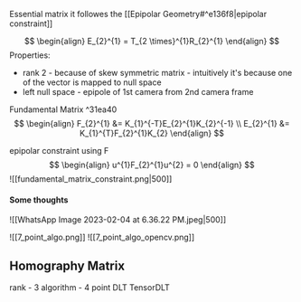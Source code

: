 Essential matrix
it followes the [[Epipolar Geometry#^e136f8|epipolar constraint]]

$$
\begin{align}
E_{2}^{1} = T_{2 \times}^{1}R_{2}^{1} 
\end{align}
$$
Properties:
- rank 2 - because of skew symmetric matrix - intuitively it's because one of the vector is mapped to null space
- left null space - epipole of 1st camera from 2nd camera frame

Fundamental Matrix ^31ea40
$$
\begin{align}
F_{2}^{1} &= K_{1}^{-T}E_{2}^{1}K_{2}^{-1} \\
E_{2}^{1} &= K_{1}^{T}F_{2}^{1}K_{2} 
\end{align}
$$

epipolar constraint using F 
$$
\begin{align}
u^{1}F_{2}^{1}u^{2} = 0
\end{align}
$$
![[fundamental_matrix_constraint.png|500]]


#### Some thoughts

![[WhatsApp Image 2023-02-04 at 6.36.22 PM.jpeg|500]]



![[7_point_algo.png]]
![[7_point_algo_opencv.png]]


## Homography Matrix

rank - 3
algorithm - 4 point
DLT
TensorDLT
